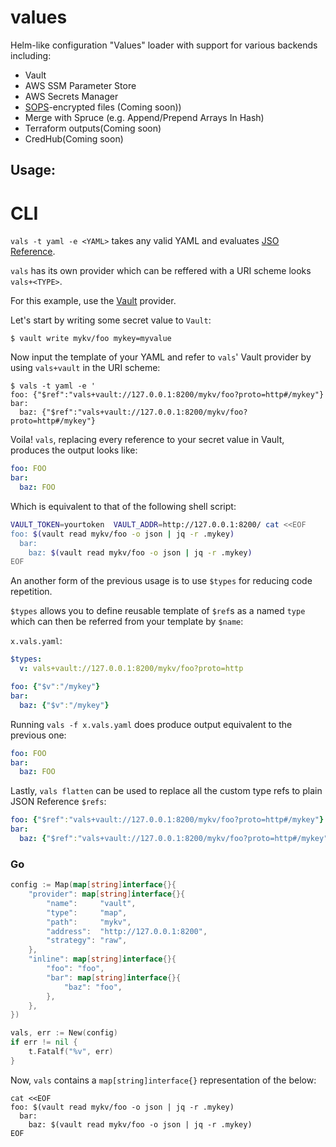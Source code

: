 # values

Helm-like configuration "Values" loader with support for various backends including:

- Vault
- AWS SSM Parameter Store
- AWS Secrets Manager
- [SOPS](https://github.com/mozilla/sops)-encrypted files (Coming soon))
- Merge with Spruce (e.g. Append/Prepend Arrays In Hash)
- Terraform outputs(Coming soon)
- CredHub(Coming soon)

## Usage:

# CLI

`vals -t yaml -e <YAML>` takes any valid YAML and evaluates [JSO Reference](https://json-spec.readthedocs.io/reference.html).

`vals` has its own provider which can be reffered with a URI scheme looks `vals+<TYPE>`.

For this example, use the [Vault](https://www.terraform.io/docs/providers/vault/index.html) provider.
 
Let's start by writing some secret value to `Vault`:

```console
$ vault write mykv/foo mykey=myvalue
```

Now input the template of your YAML and refer to `vals`' Vault provider by using `vals+vault` in the URI scheme:

```console
$ vals -t yaml -e '
foo: {"$ref":"vals+vault://127.0.0.1:8200/mykv/foo?proto=http#/mykey"}
bar:
  baz: {"$ref":"vals+vault://127.0.0.1:8200/mykv/foo?proto=http#/mykey"}
```

Voila! `vals`, replacing every reference to your secret value in Vault, produces the output looks like:

```yaml
foo: FOO
bar:
  baz: FOO
```

Which is equivalent to that of the following shell script:

```bash
VAULT_TOKEN=yourtoken  VAULT_ADDR=http://127.0.0.1:8200/ cat <<EOF
foo: $(vault read mykv/foo -o json | jq -r .mykey)
  bar:
    baz: $(vault read mykv/foo -o json | jq -r .mykey)
EOF
```

An another form of the previous usage is to use `$types` for reducing code repetition.

`$types` allows you to define reusable template of `$ref`s as a named `type` which can then be referred from your template by `$name`:

`x.vals.yaml`:

```yaml
$types:
  v: vals+vault://127.0.0.1:8200/mykv/foo?proto=http

foo: {"$v":"/mykey"}
bar:
  baz: {"$v":"/mykey"}
```

Running `vals -f x.vals.yaml` does produce output equivalent to the previous one:

```yaml
foo: FOO
bar:
  baz: FOO
```

Lastly, `vals flatten` can be used to replace all the custom type refs to plain JSON Reference `$refs`:

```yaml
foo: {"$ref":"vals+vault://127.0.0.1:8200/mykv/foo?proto=http#/mykey"}
bar:
  baz: {"$ref":"vals+vault://127.0.0.1:8200/mykv/foo?proto=http#/mykey"}
```

### Go

```go
config := Map(map[string]interface{}{
    "provider": map[string]interface{}{
        "name":     "vault",
        "type":     "map",
        "path":     "mykv",
        "address":  "http://127.0.0.1:8200",
        "strategy": "raw",
    },
    "inline": map[string]interface{}{
        "foo": "foo",
        "bar": map[string]interface{}{
            "baz": "foo",
        },
    },
})

vals, err := New(config)
if err != nil {
    t.Fatalf("%v", err)
}
```

Now, `vals` contains a `map[string]interface{}` representation of the below:

```console
cat <<EOF
foo: $(vault read mykv/foo -o json | jq -r .mykey)
  bar:
    baz: $(vault read mykv/foo -o json | jq -r .mykey)
EOF
```
